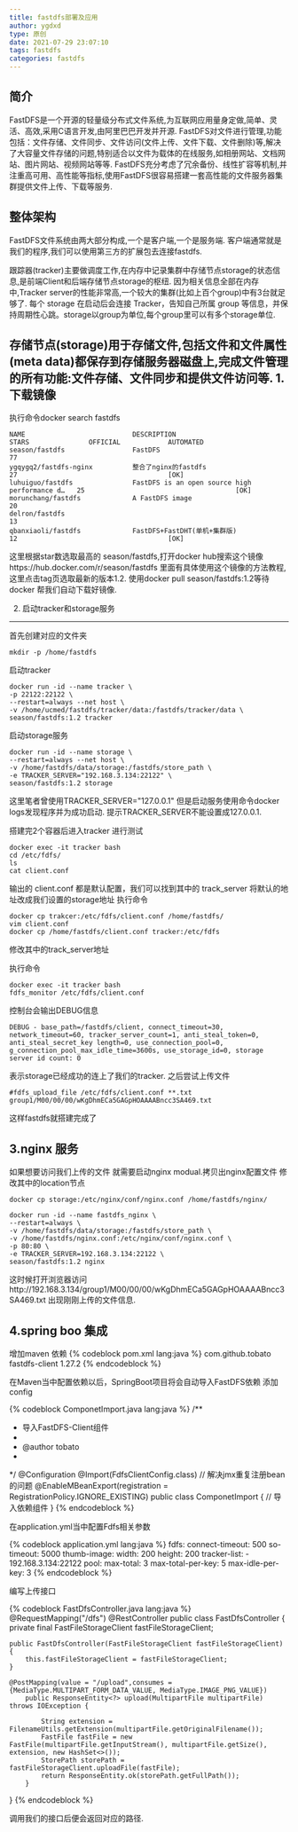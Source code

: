 ```yaml
---
title: fastdfs部署及应用
author: ygdxd
type: 原创
date: 2021-07-29 23:07:10
tags: fastdfs
categories: fastdfs
---
```


简介
--------------
FastDFS是一个开源的轻量级分布式文件系统,为互联网应用量身定做,简单、灵活、高效,采用C语言开发,由阿里巴巴开发并开源.
FastDFS对文件进行管理,功能包括：文件存储、文件同步、文件访问(文件上传、文件下载、文件删除)等,解决了大容量文件存储的问题,特别适合以文件为载体的在线服务,如相册网站、文档网站、图片网站、视频网站等等.
FastDFS充分考虑了冗余备份、线性扩容等机制,并注重高可用、高性能等指标,使用FastDFS很容易搭建一套高性能的文件服务器集群提供文件上传、下载等服务.

整体架构
-------------
FastDFS文件系统由两大部分构成,一个是客户端,一个是服务端.
客户端通常就是我们的程序,我们可以使用第三方的扩展包去连接fastdfs.

跟踪器(tracker)主要做调度工作,在内存中记录集群中存储节点storage的状态信息,是前端Client和后端存储节点storage的枢纽.
因为相关信息全部在内存中,Tracker server的性能非常高,一个较大的集群(比如上百个group)中有3台就足够了.
每个 storage 在启动后会连接 Tracker，告知自己所属 group 等信息，并保持周期性心跳。storage以group为单位,每个group里可以有多个storage单位.

存储节点(storage)用于存储文件,包括文件和文件属性(meta data)都保存到存储服务器磁盘上,完成文件管理的所有功能:文件存储、文件同步和提供文件访问等.
1.下载镜像
-------------
执行命令docker search fastdfs

```$shell
NAME                           DESCRIPTION                                     STARS               OFFICIAL            AUTOMATED
season/fastdfs                 FastDFS                                         77
ygqygq2/fastdfs-nginx          整合了nginx的fastdfs                                27                                      [OK]
luhuiguo/fastdfs               FastDFS is an open source high performance d…   25                                      [OK]
morunchang/fastdfs             A FastDFS image                                 20
delron/fastdfs                                                                 13
qbanxiaoli/fastdfs             FastDFS+FastDHT(单机+集群版)                         12                                      [OK]
```

这里根据star数选取最高的 season/fastdfs,打开docker hub搜索这个镜像https://hub.docker.com/r/season/fastdfs
里面有具体使用这个镜像的方法教程,这里点击tag页选取最新的版本1.2.
使用docker pull season/fastdfs:1.2等待docker 帮我们自动下载好镜像.

2. 启动tracker和storage服务
---------------

首先创建对应的文件夹 
```
mkdir -p /home/fastdfs
```

启动tracker 

```
docker run -id --name tracker \
-p 22122:22122 \
--restart=always --net host \
-v /home/ucmed/fastdfs/tracker/data:/fastdfs/tracker/data \
season/fastdfs:1.2 tracker
```

启动storage服务

```
docker run -id --name storage \
--restart=always --net host \
-v /home/fastdfs/data/storage:/fastdfs/store_path \
-e TRACKER_SERVER="192.168.3.134:22122" \
season/fastdfs:1.2 storage
```

这里笔者曾使用TRACKER_SERVER="127.0.0.1" 但是启动服务使用命令docker logs发现程序并为成功启动.
提示TRACKER_SERVER不能设置成127.0.0.1.

搭建完2个容器后进入tracker 进行测试
```
docker exec -it tracker bash
cd /etc/fdfs/
ls
cat client.conf
```
输出的 client.conf 都是默认配置，我们可以找到其中的 track_server 将默认的地址改成我们设置的storage地址
执行命令
```
docker cp trakcer:/etc/fdfs/client.conf /home/fastdfs/
vim client.conf
docker cp /home/fastdfs/client.conf tracker:/etc/fdfs 
```
修改其中的track_server地址

执行命令
```
docker exec -it tracker bash
fdfs_monitor /etc/fdfs/client.conf
```
控制台会输出DEBUG信息
```
DEBUG - base_path=/fastdfs/client, connect_timeout=30, network_timeout=60, tracker_server_count=1, anti_steal_token=0, anti_steal_secret_key length=0, use_connection_pool=0, g_connection_pool_max_idle_time=3600s, use_storage_id=0, storage server id count: 0
```
表示storage已经成功的连上了我们的tracker.
之后尝试上传文件
```
#fdfs_upload_file /etc/fdfs/client.conf **.txt
group1/M00/00/00/wKgDhmECa5GAGpHOAAAABncc3SA469.txt
```
这样fastdfs就搭建完成了


3.nginx 服务
-------------

如果想要访问我们上传的文件 就需要启动nginx modual.拷贝出nginx配置文件 修改其中的location节点

```
docker cp storage:/etc/nginx/conf/nginx.conf /home/fastdfs/nginx/

docker run -id --name fastdfs_nginx \
--restart=always \
-v /home/fastdfs/data/storage:/fastdfs/store_path \
-v /home/fastdfs/nginx.conf:/etc/nginx/conf/nginx.conf \
-p 80:80 \
-e TRACKER_SERVER=192.168.3.134:22122 \
season/fastdfs:1.2 nginx
```

这时候打开浏览器访问http://192.168.3.134/group1/M00/00/00/wKgDhmECa5GAGpHOAAAABncc3SA469.txt
出现刚刚上传的文件信息.


4.spring boo 集成
-------------

增加maven 依赖
{% codeblock pom.xml lang:java %}
<dependency>
            <groupId>com.github.tobato</groupId>
            <artifactId>fastdfs-client</artifactId>
            <version>1.27.2</version>
        </dependency>
{% endcodeblock %}

在Maven当中配置依赖以后，SpringBoot项目将会自动导入FastDFS依赖
添加config

{% codeblock ComponetImport.java lang:java %}
/**
 * 导入FastDFS-Client组件
 * 
 * @author tobato
 *
 */
@Configuration
@Import(FdfsClientConfig.class)
// 解决jmx重复注册bean的问题
@EnableMBeanExport(registration = RegistrationPolicy.IGNORE_EXISTING)
public class ComponetImport {
    // 导入依赖组件
}
{% endcodeblock %}

在application.yml当中配置Fdfs相关参数

{% codeblock application.yml lang:java %}
fdfs:
  connect-timeout: 500
  so-timeout: 5000
  thumb-image:
    width: 200
    height: 200
  tracker-list:
    - 192.168.3.134:22122
  pool:
    max-total: 3
    max-total-per-key: 5
    max-idle-per-key: 3
{% endcodeblock %}

编写上传接口

{% codeblock FastDfsController.java lang:java %}
@RequestMapping("/dfs")
@RestController
public class FastDfsController {
private final FastFileStorageClient fastFileStorageClient;

    public FastDfsController(FastFileStorageClient fastFileStorageClient) {
        this.fastFileStorageClient = fastFileStorageClient;
    }
    
    @PostMapping(value = "/upload",consumes = {MediaType.MULTIPART_FORM_DATA_VALUE, MediaType.IMAGE_PNG_VALUE})
        public ResponseEntity<?> upload(MultipartFile multipartFile) throws IOException {
    
            String extension = FilenameUtils.getExtension(multipartFile.getOriginalFilename());
            FastFile fastFile = new FastFile(multipartFile.getInputStream(), multipartFile.getSize(), extension, new HashSet<>());
            StorePath storePath = fastFileStorageClient.uploadFile(fastFile);
            return ResponseEntity.ok(storePath.getFullPath());
        }
}
{% endcodeblock %}

调用我们的接口后便会返回对应的路径.







